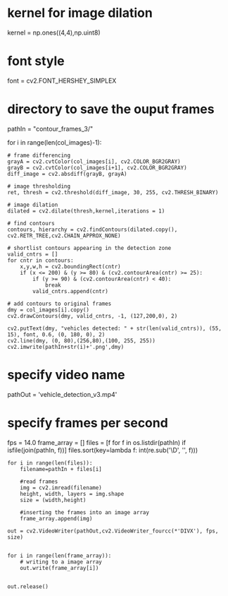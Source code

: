# kernel for image dilation
kernel = np.ones((4,4),np.uint8)


# font style
font = cv2.FONT_HERSHEY_SIMPLEX


# directory to save the ouput frames
pathIn = "contour_frames_3/"


for i in range(len(col_images)-1):
    
    # frame differencing
    grayA = cv2.cvtColor(col_images[i], cv2.COLOR_BGR2GRAY)
    grayB = cv2.cvtColor(col_images[i+1], cv2.COLOR_BGR2GRAY)
    diff_image = cv2.absdiff(grayB, grayA)
    
    # image thresholding
    ret, thresh = cv2.threshold(diff_image, 30, 255, cv2.THRESH_BINARY)
    
    # image dilation
    dilated = cv2.dilate(thresh,kernel,iterations = 1)
    
    # find contours
    contours, hierarchy = cv2.findContours(dilated.copy(), cv2.RETR_TREE,cv2.CHAIN_APPROX_NONE)
    
    # shortlist contours appearing in the detection zone
    valid_cntrs = []
    for cntr in contours:
        x,y,w,h = cv2.boundingRect(cntr)
        if (x <= 200) & (y >= 80) & (cv2.contourArea(cntr) >= 25):
            if (y >= 90) & (cv2.contourArea(cntr) < 40):
                break
            valid_cntrs.append(cntr)
            
    # add contours to original frames
    dmy = col_images[i].copy()
    cv2.drawContours(dmy, valid_cntrs, -1, (127,200,0), 2)
    
    cv2.putText(dmy, "vehicles detected: " + str(len(valid_cntrs)), (55, 15), font, 0.6, (0, 180, 0), 2)
    cv2.line(dmy, (0, 80),(256,80),(100, 255, 255))
    cv2.imwrite(pathIn+str(i)+'.png',dmy)  
# specify video name
pathOut = 'vehicle_detection_v3.mp4'

# specify frames per second
fps = 14.0
frame_array = []
files = [f for f in os.listdir(pathIn) if isfile(join(pathIn, f))]
	files.sort(key=lambda f: int(re.sub('\D', '', f)))
	

	for i in range(len(files)):
	    filename=pathIn + files[i]
	    
	    #read frames
	    img = cv2.imread(filename)
	    height, width, layers = img.shape
	    size = (width,height)
	    
	    #inserting the frames into an image array
	    frame_array.append(img)

	out = cv2.VideoWriter(pathOut,cv2.VideoWriter_fourcc(*'DIVX'), fps, size)
	

	for i in range(len(frame_array)):
	    # writing to a image array
	    out.write(frame_array[i])
	

	out.release()
